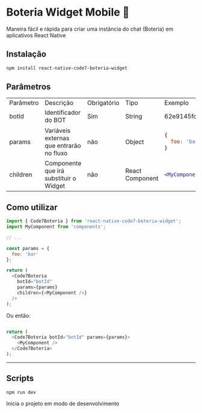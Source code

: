 # Boteria Widget Mobile 🤖

Maneira fácil e rápida para criar uma instância do chat (Boteria) em aplicativos React Native

## Instalação

```sh
npm install react-native-code7-boteria-widget
```

## Parâmetros

<table>
  <tr>
    <td> Parâmetro </td>
    <td> Descrição </td>
    <td> Obrigatório </td>
    <td> Tipo </td>
    <td> Exemplo </td>
  </tr>
  <tr>
    <td> botId </td>
    <td> Identificador do BOT </td>
    <td> Sim </td>
    <td> String </td>
    <td> 62e9145fc073550012d52f25 </td>
  </tr>
  <tr>
    <td> params </td>
    <td> Variáveis externas que entrarão no fluxo </td>
    <td> não </td>
    <td> Object </td>
    <td>

  ```js
  {
    foo: 'bar'
  }
  ```
  </td>
  </tr>
  <tr>
    <td> children </td>
    <td> Componente que irá substituir o Widget </td>
    <td> não </td>
    <td> React Component </td>
    <td>

  ```jsx
  <MyComponent />
  ```
  </td>
  </tr>
</table>

## Como utilizar

```js
import { Code7Boteria } from 'react-native-code7-boteria-widget';
import MyComponent from 'components';

// ...

const params = {
  foo: 'bar'
};

return (
  <Code7Boteria
    botId="botId"
    params={params}
    children={<MyComponent />}
  />
);
```

Ou então:

```js

return (
  <Code7Boteria botId="botId" params={params}>
    <MyComponent />
  </Code7Boteria>
);
```

---

## Scripts

```
npm run dev
```

Inicia o projeto em modo de desenvolvimento
